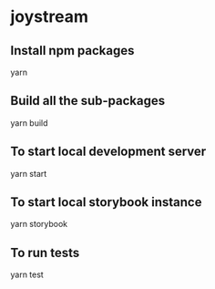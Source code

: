 # joystream
## Install npm packages
yarn

## Build all the sub-packages
yarn build

## To start local development server
yarn start

## To start local storybook instance
yarn storybook

## To run tests
yarn test
